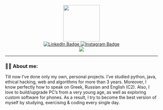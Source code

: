 <div id="header" align="center">
  <img src="https://media.giphy.com/media/lP8xu5t2DLGG045H8F/giphy.gif" width="120"/>
          <div id="badges">
              <img src="https://komarev.com/ghpvc/?username=talmkg&style=flat-square&color=blue" alt=""/>
        <div id="social" align="center">
                    <a href="https://www.linkedin.com/in/tim-afanasiev-2410b522b/">
                      <img src="https://img.shields.io/badge/LinkedIn-blue?style=for-the-badge&logo=linkedin&logoColor=white" alt="LinkedIn Badge"/>
                    </a>
                      <a href="https://www.instagram.com/talmkg/">
                      <img src="https://img.shields.io/badge/Instagram-red?style=for-the-badge&logo=instagram&logoColor=white" alt="Instagram Badge"/>
                        </div>
                    </a>
      </div>
</div>

<div id="stats" align="center">
<img class="img" src="https://raw.githubusercontent.com/talmkg/github-stats/master/generated/overview.svg"/>
<src="(https://github-readme-stats.vercel.app/api?username=talmkg)(https://github.com/anuraghazra/github-readme-stats)"/>

</div>



---
### :man_technologist: About me:
Till now I’ve done only my own, personal projects. I’ve studied python, java, ethical hacking, web and algorithms for more than 3 years. Moreover, I know perfectly how to speak on Greek, Russian and English (C2). Also, I love to build/upgrade PC’s from a very young age, as well as exploring custom software for phones. As a result, I try to become the best version of myself by studying, exercising & coding every single day. 


